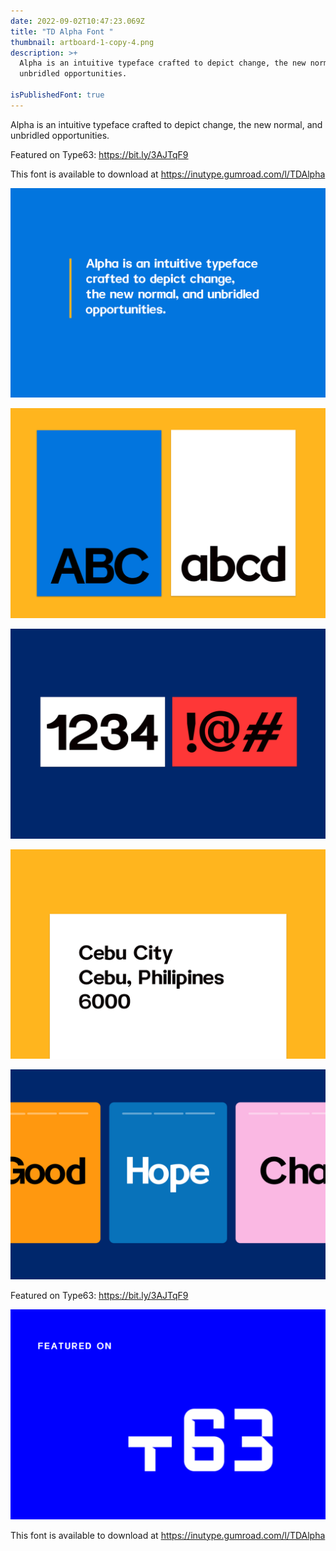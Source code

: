 ```yaml
---
date: 2022-09-02T10:47:23.069Z
title: "TD Alpha Font "
thumbnail: artboard-1-copy-4.png
description: >+
  Alpha is an intuitive typeface crafted to depict change, the new normal, and
  unbridled opportunities.

isPublishedFont: true
---
```

Alpha is an intuitive typeface crafted to depict change, the new normal, and unbridled opportunities.

Featured on Type63: https://bit.ly/3AJTqF9

This font is available to download at https://inutype.gumroad.com/l/TDAlpha

![](artboard-1-copy.png)

![](artboard-1-copy-2.png)

![](artboard-1-copy-3.png)

![](artboard-2.png)

![](artboard-1-copy-5.png)

Featured on Type63: https://bit.ly/3AJTqF9

![](artboard-3.png)

This font is available to download at https://inutype.gumroad.com/l/TDAlpha